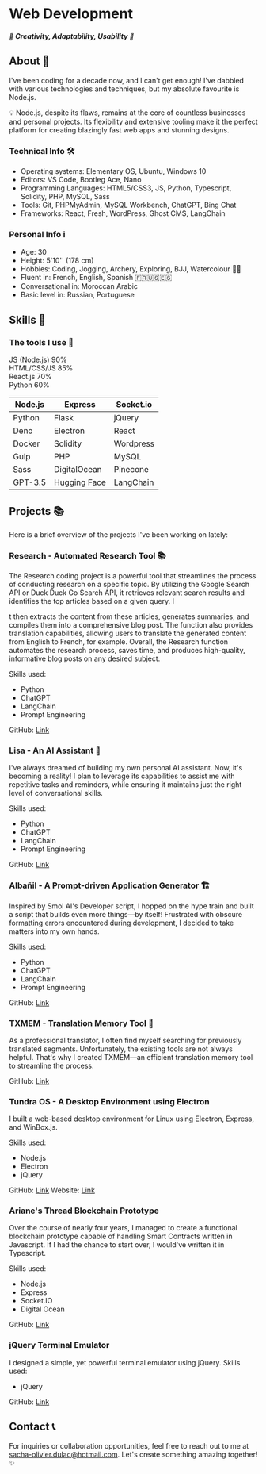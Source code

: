 
# Web Development
##### 🌟 Creativity, Adaptability, Usability  🌟

## About 👋
I've been coding for a decade now, and I can't get enough! I've dabbled with various technologies and techniques, but my absolute favourite is Node.js.

💡 Node.js, despite its flaws, remains at the core of countless businesses and personal projects. Its flexibility and extensive tooling make it the perfect platform for creating blazingly fast web apps and stunning designs.

### Technical Info 🛠️
- Operating systems: Elementary OS, Ubuntu, Windows 10
- Editors: VS Code, Bootleg Ace, Nano
- Programming Languages: HTML5/CSS3, JS, Python, Typescript, Solidity, PHP, MySQL, Sass
- Tools: Git, PHPMyAdmin, MySQL Workbench, ChatGPT, Bing Chat
- Frameworks: React, Fresh, WordPress, Ghost CMS, LangChain

### Personal Info ℹ️
- Age: 30
- Height: 5'10'' (178 cm)
- Hobbies: Coding, Jogging, Archery, Exploring, BJJ, Watercolour 🏹🎨
- Fluent in: French, English, Spanish 🇫🇷🇺🇸🇪🇸
- Conversational in: Moroccan Arabic
- Basic level in: Russian, Portuguese

## Skills 🚀
### The tools I use 🔧
<div class="skillbars">
    <div class="panel-skillsbars">
        <!-- First column of skills -->
        <div class="skills">
            <div class="details">
                <span>JS (Node.js)</span>
                <span>90%</span>
            </div>
            <div class="bar">
                <div class="bar-fill" style="--percentage: 90%"></div>
            </div>
        </div>
        <div class="skills">
            <div class="details">
                <span>HTML/CSS/JS</span>
                <span>85%</span>
            </div>
            <div class="bar">
                <div class="bar-fill" style="--percentage: 85%"></div>
            </div>
        </div>
    </div>
    <div class="panel-skillsbars">
        <!-- Second column of skills -->
        <div class="skills">
            <div class="details">
                <span>React.js</span>
                <span>70%</span>
            </div>
            <div class="bar">
                <div class="bar-fill" style="--percentage: 70%"></div>
            </div>
        </div>
        <div class="skills">
            <div class="details">
                <span>Python</span>
                <span>60%</span>
            </div>
            <div class="bar">
                <div class="bar-fill" style="--percentage: 70%"></div>
            </div>
        </div>
    </div>
</div>
<!-- <div class="skillbars">
    <div class="panel-skillsbars">
        <div class="skills">
            <div class="details">
            <span>JS (Node.js)</span>
            <span>90%</span>
            </div>
            <div class="bar">
            <div id="html-bar"></div>
            </div>
        </div>
        <div class="skills">
            <div class="details">
            <span>HTML/CSS/JS</span>
            <span>75%</span>
            </div>
            <div class="bar">
            <div id="css-bar"></div>
            </div>
        </div>
        <div class="skills">
            <div class="details">
            <span>React</span>
            <span>72%</span>
            </div>
            <div class="bar">
            <div id="javascript-bar"></div>
            </div>
        </div>
        <div class="skills">
            <div class="details">
            <span>jQuery</span>
            <span>68%</span>
            </div>
            <div class="bar">
            <div id="jQuery-bar"></div>
            </div>
        </div>
    </div>
    <div class="panel-skillsbars">
        <div class="skills">
            <div class="details">
            <span>Python</span>
            <span>90%</span>
            </div>
            <div class="bar">
            <div id="html-bar"></div>
            </div>
        </div>
        <div class="skills">
            <div class="details">
            <span>LangChain</span>
            <span>72%</span>
            </div>
            <div class="bar">
            <div id="javascript-bar"></div>
            </div>
        </div>
        <div class="skills">
            <div class="details">
            <span>LLMs (OpenAI & Others)</span>
            <span>55%</span>
            </div>
            <div class="bar">
            <div id="css-bar"></div>
            </div>
        </div>
        <div class="skills">
            <div class="details">
            <span>jQuery</span>
            <span>68%</span>
            </div>
            <div class="bar">
            <div id="jQuery-bar"></div>
            </div>
        </div>
    </div>
  
</div> -->

| Node.js  | Express      | Socket.io |
|----------|--------------|-----------|
| Python   | Flask        | jQuery    |
| Deno     | Electron     | React     |
| Docker   | Solidity     | Wordpress |
| Gulp     | PHP          | MySQL     |
| Sass     | DigitalOcean | Pinecone  |
| GPT-3.5  | Hugging Face | LangChain |


## Projects 📚

Here is a brief overview of the projects I've been working on lately:

### Research - Automated Research Tool 📚
The Research coding project is a powerful tool that streamlines the process of conducting research on a specific topic. By utilizing the Google Search API or Duck Duck Go Search API, it retrieves relevant search results and identifies the top articles based on a given query. I

t then extracts the content from these articles, generates summaries, and compiles them into a comprehensive blog post. The function also provides translation capabilities, allowing users to translate the generated content from English to French, for example. Overall, the Research function automates the research process, saves time, and produces high-quality, informative blog posts on any desired subject.

Skills used:
- Python
- ChatGPT
- LangChain
- Prompt Engineering

GitHub: [Link](https://github.com/gultar/research)

### Lisa - An AI Assistant 🤖
I've always dreamed of building my own personal AI assistant. Now, it's becoming a reality! I plan to leverage its capabilities to assist me with repetitive tasks and reminders, while ensuring it maintains just the right level of conversational skills.

Skills used:
- Python
- ChatGPT
- LangChain
- Prompt Engineering

GitHub: [Link](https://github.com/gultar/txtmem)

### Albañil - A Prompt-driven Application Generator 🏗️
Inspired by Smol AI's Developer script, I hopped on the hype train and built a script that builds even more things—by itself! Frustrated with obscure formatting errors encountered during development, I decided to take matters into my own hands.

Skills used:
- Python
- ChatGPT
- LangChain
- Prompt Engineering

GitHub: [Link](https://github.com/gultar/albanil)

### TXMEM - Translation Memory Tool 📝
As a professional translator, I often find myself searching for previously translated segments. Unfortunately, the existing tools are not always helpful. That's why I created TXMEM—an efficient translation memory tool to streamline the process.

GitHub: [Link](https://github.com/gultar/txmem)

### Tundra OS - A Desktop Environment using Electron
I built a web-based desktop environment for Linux using Electron, Express, and WinBox.js.

Skills used:
- Node.js
- Electron
- jQuery

GitHub: [Link](https://github.com/gultar/tundraos)
Website: [Link](https://gultar.github.io/browser-os)

### Ariane's Thread Blockchain Prototype
Over the course of nearly four years, I managed to create a functional blockchain prototype capable of handling Smart Contracts written in Javascript. If I had the chance to start over, I would've written it in Typescript.

Skills used:
- Node.js
- Express
- Socket.IO
- Digital Ocean

GitHub: [Link](https://github.com/gultar/arianes-thread-blockchain)

### jQuery Terminal Emulator
I designed a simple, yet powerful terminal emulator using jQuery.
Skills used:
- jQuery

GitHub: [Link](https://github.com/gultar/tundraos)


## Contact 📞
For inquiries or collaboration opportunities, feel free to reach out to me at [sacha-olivier.dulac@hotmail.com](mailto:sacha-olivier.dulac@hotmail.com). Let's create something amazing together! ✨
